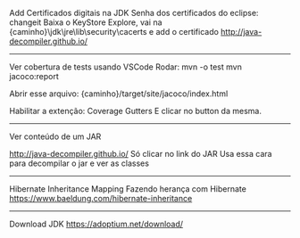 Add Certificados digitais na JDK
Senha dos certificados do eclipse: changeit
Baixa o KeyStore Explore, vai na {caminho}\jdk\jre\lib\security\cacerts e add o certificado
http://java-decompiler.github.io/

**********
Ver cobertura de tests usando VSCode
Rodar:
mvn -o test
mvn jacoco:report

Abrir esse arquivo:
{caminho}/target/site/jacoco/index.html

Habilitar a extenção:
Coverage Gutters
E clicar no button da mesma.

**********

Ver conteúdo de um JAR

http://java-decompiler.github.io/
Só clicar no link do JAR
Usa essa cara para decompilar o jar e ver as classes

**********

Hibernate Inheritance Mapping
Fazendo herança com Hibernate
https://www.baeldung.com/hibernate-inheritance

**********

Download JDK
https://adoptium.net/download/
